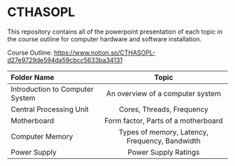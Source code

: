 # **CTHASOPL**

This repository contains all of the powerpoint presentation of each topic in the course outline for computer hardware and software installation.

Course Outline:
https://www.notion.so/CTHASOPL-d27e9729de594da59cbcc5633ba34131

| Folder Name | Topic |
| :---         |     :---:      |       
| Introduction to Computer System   | An overview of a computer system |
| Central Processing Unit   | Cores, Threads, Frequency |
| Motherboard   | Form factor, Parts of a motherboard  |
| Computer Memory   | Types of memory, Latency, Frequency, Bandwidth  |
| Power Supply   | Power Supply Ratings |

